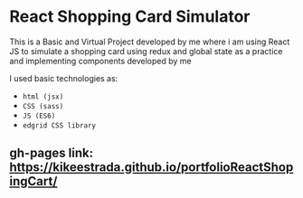 
# React Shopping Card Simulator

This is a Basic and Virtual Project developed by me where i am using React JS to simulate a shopping card using redux and global state as a practice and implementing components developed by me

I used basic technologies as:
* ```html (jsx)```
* ```CSS (sass)```
* ```JS (ES6)```
* ```edgrid CSS library```


## gh-pages link: https://kikeestrada.github.io/portfolioReactShopingCart/
